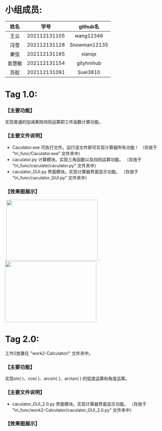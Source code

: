 # 小组成员:    

| 姓名 | 学号 | github名 |  
| :---: | :---: | :---: |  
| 王云 | 202112131105 | wang12346 |  
| 冯雪 | 202112131128 | Snowman12135 |  
| 秦弦 | 202112131165 | xianqx |    
| 袁慧敏 | 202112131154 | gityhmhub |   
| 苏舣 | 202112131091 | Suei3810 |    


# Tag 1.0:           
### 【主要功能】           
实现普通的加减乘除四则运算即三件函数计算功能。         

### 【主要文件说明】   
  * Caculator.exe 可执行文件。运行该文件即可实现计算器所有功能！    （存放于 "tri_func/Caculator.exe" 文件夹中）     
  * caculator.py 计算模块。实现三角函数以及四则运算功能。    （存放于 "tri_func/caculate/caculator.py" 文件夹中）           
  * caculator_GUI.py 界面模块。实现计算器界面显示功能。     （存放于 "tri_func/caculator_GUI.py" 文件夹中）     
     
### 【效果图展示】         
.<img src="https://github.com/CQU-group/tri_func/tree/main/Screenshots/6c5588673923dd47.png" width="300" height="200" />
.<img src="https://github.com/CQU-group/tri_func/tree/main/Screenshots/2.png" width="300" height="200" />

# Tag 2.0:     
  工作2放置在 "work2-Calculator/" 文件夹中。       
  ### 【主要功能】      
  实现sin( )、cos( )、arcsin( )、arctan( ) 的弧度运算和角度运算。       
  
  ### 【主要文件说明】              
  * caculator_GUI_2.0.py 界面模块。实现计算器界面显示功能。   （存放于 "tri_func/work2-Calculator/caculator_GUI_2.0.py" 文件夹中）    
  
  ### 【效果图展示】 
  
